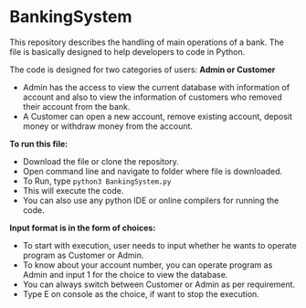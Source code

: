 # BankingSystem

This repository describes the handling of main operations of a bank. The file is basically designed to help developers to code in Python.

The code is designed for two categories of users: **Admin or Customer**
- Admin has the access to view the current database with information of account and also to view the information of customers who removed their account from the bank.
- A Customer can open a new account, remove existing account, deposit money or withdraw money from the account.

**To run this file:**
- Download the file or clone the repository.
- Open command line and navigate to folder where file is downloaded.
- To Run, type ```python3 BankingSystem.py```
- This will execute the code.
- You can also use any python IDE or online compilers for running the code.

**Input format is in the form of choices:**
- To start with execution, user needs to input whether he wants to operate program as Customer or Admin. 
- To know about your account number, you can operate program as Admin and input 1 for the choice to view the database.
- You can always switch between Customer or Admin as per requirement.
- Type E on console as the choice, if want to stop the execution.
